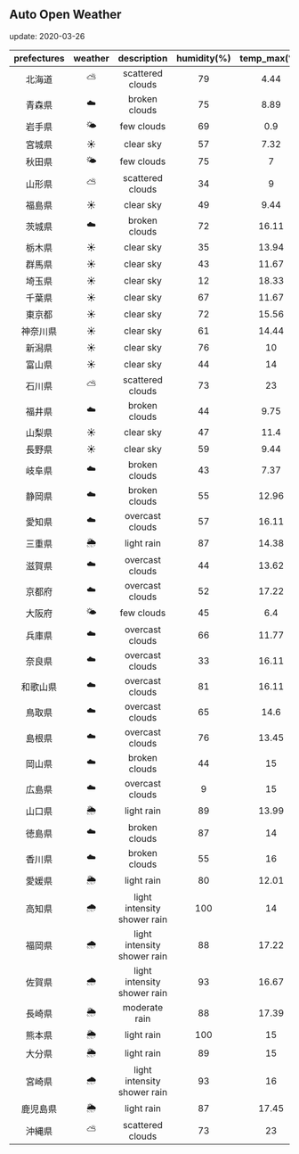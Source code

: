 ## Auto Open Weather
update: 2020-03-26

|prefectures|weather|description|humidity(%)|temp_max(℃)|temp_min(℃)|
|:-----------:|:------------:|:------------:|:-----------:|:------------:|:-----------:|
|北海道|⛅️|scattered clouds|79|4.44|3.33|
|青森県|☁️|broken clouds|75|8.89|5|
|岩手県|🌤|few clouds|69|0.9|0.9|
|宮城県|☀️|clear sky|57|7.32|7.32|
|秋田県|🌤|few clouds|75|7|7|
|山形県|⛅️|scattered clouds|34|9|9|
|福島県|☀️|clear sky|49|9.44|9.44|
|茨城県|☁️|broken clouds|72|16.11|12.78|
|栃木県|☀️|clear sky|35|13.94|13.94|
|群馬県|☀️|clear sky|43|11.67|7.22|
|埼玉県|☀️|clear sky|12|18.33|15|
|千葉県|☀️|clear sky|67|11.67|11.67|
|東京都|☀️|clear sky|72|15.56|14.44|
|神奈川県|☀️|clear sky|61|14.44|12.78|
|新潟県|☀️|clear sky|76|10|10|
|富山県|☀️|clear sky|44|14|12.22|
|石川県|⛅️|scattered clouds|73|23|21.67|
|福井県|☁️|broken clouds|44|9.75|9.75|
|山梨県|☀️|clear sky|47|11.4|11.4|
|長野県|☀️|clear sky|59|9.44|9.44|
|岐阜県|☁️|broken clouds|43|7.37|7.37|
|静岡県|☁️|broken clouds|55|12.96|12.96|
|愛知県|☁️|overcast clouds|57|16.11|16.11|
|三重県|🌦|light rain|87|14.38|14.38|
|滋賀県|☁️|overcast clouds|44|13.62|13.62|
|京都府|☁️|overcast clouds|52|17.22|17.22|
|大阪府|🌤|few clouds|45|6.4|6.4|
|兵庫県|☁️|overcast clouds|66|11.77|11.77|
|奈良県|☁️|overcast clouds|33|16.11|16.11|
|和歌山県|☁️|overcast clouds|81|16.11|16.11|
|鳥取県|☁️|overcast clouds|65|14.6|14.6|
|島根県|☁️|overcast clouds|76|13.45|13.45|
|岡山県|☁️|broken clouds|44|15|15|
|広島県|☁️|overcast clouds|9|15|15|
|山口県|🌦|light rain|89|13.99|13.99|
|徳島県|☁️|broken clouds|87|14|14|
|香川県|☁️|broken clouds|55|16|16|
|愛媛県|🌦|light rain|80|12.01|12.01|
|高知県|🌧|light intensity shower rain|100|14|14|
|福岡県|🌧|light intensity shower rain|88|17.22|16.11|
|佐賀県|🌧|light intensity shower rain|93|16.67|16|
|長崎県|🌦|moderate rain|88|17.39|17.39|
|熊本県|🌦|light rain|100|15|15|
|大分県|🌦|light rain|89|15|15|
|宮崎県|🌧|light intensity shower rain|93|16|16|
|鹿児島県|🌦|light rain|87|17.45|17.45|
|沖縄県|⛅️|scattered clouds|73|23|21.67|
